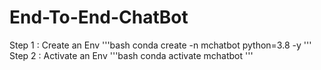 # End-To-End-ChatBot

Step 1 : Create an Env 
'''bash 
conda create -n mchatbot python=3.8 -y
'''
Step 2 : Activate an Env 
'''bash 
conda activate  mchatbot
'''
